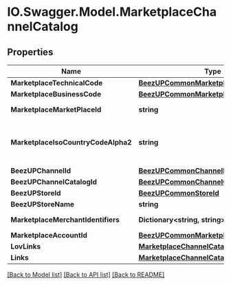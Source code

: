 # IO.Swagger.Model.MarketplaceChannelCatalog
## Properties

Name | Type | Description | Notes
------------ | ------------- | ------------- | -------------
**MarketplaceTechnicalCode** | [**BeezUPCommonMarketplaceTechnicalCode**](BeezUPCommonMarketplaceTechnicalCode.md) |  | 
**MarketplaceBusinessCode** | [**BeezUPCommonMarketplaceBusinessCode**](BeezUPCommonMarketplaceBusinessCode.md) |  | 
**MarketplaceMarketPlaceId** | **string** | The marketplace identifier in the marketplace | 
**MarketplaceIsoCountryCodeAlpha2** | **string** | The marketplace country iso code alpha 2 (see http://en.wikipedia.org/wiki/ISO_3166-1_alpha-2#Decoding_table for more details) | 
**BeezUPChannelId** | [**BeezUPCommonChannelId**](BeezUPCommonChannelId.md) |  | 
**BeezUPChannelCatalogId** | [**BeezUPCommonChannelCatalogId**](BeezUPCommonChannelCatalogId.md) |  | 
**BeezUPStoreId** | [**BeezUPCommonStoreId**](BeezUPCommonStoreId.md) |  | 
**BeezUPStoreName** | **string** | The store name | 
**MarketplaceMerchantIdentifiers** | **Dictionary&lt;string, string&gt;** | The marketplace merchant identifier list | [optional] 
**MarketplaceAccountId** | [**BeezUPCommonMarketplaceAccountId**](BeezUPCommonMarketplaceAccountId.md) |  | [optional] 
**LovLinks** | [**MarketplaceChannelCatalogLovLinks**](MarketplaceChannelCatalogLovLinks.md) |  | 
**Links** | [**MarketplaceChannelCatalogLinks**](MarketplaceChannelCatalogLinks.md) |  | 

[[Back to Model list]](../README.md#documentation-for-models) [[Back to API list]](../README.md#documentation-for-api-endpoints) [[Back to README]](../README.md)

